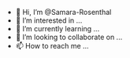- 👋 Hi, I’m @Samara-Rosenthal
- 👀 I’m interested in ...
- 🌱 I’m currently learning ...
- 💞️ I’m looking to collaborate on ...
- 📫 How to reach me ...

<!---
Samara-Rosenthal/Samara-Rosenthal is a ✨ special ✨ repository because its `README.md` (this file) appears on your GitHub profile.
You can click the Preview link to take a look at your changes.
--->
